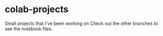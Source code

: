 # colab-projects
Small projects that I've been working on 
Check out the other branches to see the notebook files.
